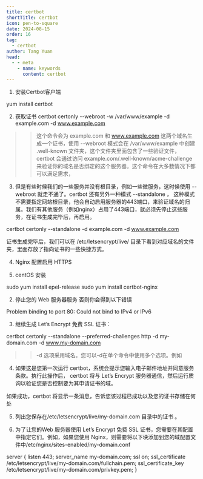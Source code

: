 ```yaml
---
title: certbot
shortTitle: certbot
icon: pen-to-square
date: 2024-08-15
order: 16
tag: 
  - certbot
auther: Tang Yuan
head:
  - - meta
    - name: keywords
      content: certbot
---
```


1. 安装Certbot客户端

yum install certbot

2. 获取证书
certbot certonly --webroot -w /var/www/example -d example.com -d www.example.com

>> 这个命令会为 example.com 和 www.example.com 这两个域名生成一个证书，使用 --webroot 模式会在 /var/www/example 中创建 .well-known 文件夹，这个文件夹里面包含了一些验证文件，certbot 会通过访问 example.com/.well-known/acme-challenge 来验证你的域名是否绑定的这个服务器。这个命令在大多数情况下都可以满足需求，

3. 但是有些时候我们的一些服务并没有根目录，例如一些微服务，这时候使用 --webroot 就走不通了。certbot 还有另外一种模式 --standalone ， 这种模式不需要指定网站根目录，他会自动启用服务器的443端口，来验证域名的归属。我们有其他服务（例如nginx）占用了443端口，就必须先停止这些服务，在证书生成完毕后，再启用。

certbot certonly --standalone -d example.com -d www.example.com

证书生成完毕后，我们可以在 /etc/letsencrypt/live/ 目录下看到对应域名的文件夹，里面存放了指向证书的一些快捷方式。

4. Nginx 配置启用 HTTPS






1. centOS 安装

sudo yum install epel-release
sudo yum install certbot-nginx

2. 停止您的 Web 服务器服务 否则你会得到以下错误

Problem binding to port 80: Could not bind to IPv4 or IPv6

3. 继续生成 Let’s Encrypt 免费 SSL 证书：

certbot certonly --standalone --preferred-challenges http -d my-domain.com -d www.my-domain.com

>> -d 选项采用域名。您可以-d在单个命令中使用多个选项。例如

4. 如果这是您第一次运行 certbot，系统会提示您输入电子邮件地址并同意服务条款。执行此操作后， certbot 将与 Let’s Encrypt 服务器通信，然后运行质询以验证您是否控制要为其申请证书的域。

如果成功，certbot 将显示一条消息，告诉您该过程已成功以及您的证书存储在何处

5. 列出您保存在/etc/letsencrypt/live/my-domain.com 目录中的证书 。

6. 为了让您的Web 服务器使用 Let’s Encrypt 免费 SSL 证书，您需要在其配置中指定它们。例如，如果您使用 Nginx，则需要将以下块添加到您的域配置文件中/etc/nginx/sites-enabled/my-domain.conf

server {
    listen 443;
    server_name my-domain.com;
    ssl on;
    ssl_certificate /etc/letsencrypt/live/my-domain.com/fullchain.pem;
    ssl_certificate_key /etc/letsencrypt/live/my-domain.com/privkey.pem;
}